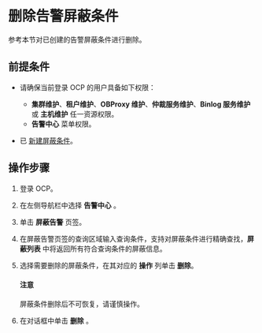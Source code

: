 # 删除告警屏蔽条件

参考本节对已创建的告警屏蔽条件进行删除。

## 前提条件

* 请确保当前登录 OCP 的用户具备如下权限：

  * **集群维护**、**租户维护**、**OBProxy 维护**、**仲裁服务维护**、**Binlog 服务维护** 或 **主机维护** 任一资源权限。
  * **告警中心** 菜单权限。

* 已 [新建屏蔽条件](../800.manage-blocking-conditions/100.create-a-blocking-condition.md)。

## 操作步骤

1. 登录 OCP。

2. 在左侧导航栏中选择 **告警中心** 。

3. 单击 **屏蔽告警** 页签。

4. 在屏蔽告警页签的查询区域输入查询条件，支持对屏蔽条件进行精确查找，**屏蔽列表** 中将返回所有符合查询条件的屏蔽信息。

5. 选择需要删除的屏蔽条件，在其对应的 **操作** 列单击 **删除**。

   <main id="notice" type='notice'>
    <h4>注意</h4>
    <p>屏蔽条件删除后不可恢复，请谨慎操作。</p>
   </main>

6. 在对话框中单击 **删除** 。

